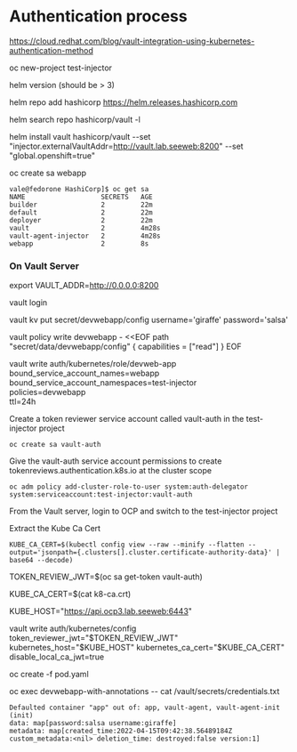 # Authentication process

https://cloud.redhat.com/blog/vault-integration-using-kubernetes-authentication-method



oc new-project test-injector

helm version (should be > 3)

helm repo add hashicorp https://helm.releases.hashicorp.com

helm search repo hashicorp/vault -l

helm install vault hashicorp/vault --set "injector.externalVaultAddr=http://vault.lab.seeweb:8200" --set "global.openshift=true"

oc create sa webapp

```
vale@fedorone HashiCorp]$ oc get sa
NAME                   SECRETS   AGE
builder                2         22m
default                2         22m
deployer               2         22m
vault                  2         4m28s
vault-agent-injector   2         4m28s
webapp                 2         8s
```
### On Vault Server

export VAULT_ADDR=http://0.0.0.0:8200

vault login

vault kv put secret/devwebapp/config username='giraffe' password='salsa'

vault policy write devwebapp - <<EOF
path "secret/data/devwebapp/config" {
  capabilities = ["read"]
}
EOF

vault write auth/kubernetes/role/devweb-app \
        bound_service_account_names=webapp \
        bound_service_account_namespaces=test-injector \
        policies=devwebapp \
        ttl=24h



Create a token reviewer service account called vault-auth in the test-injector project

```oc create sa vault-auth```

Give the vault-auth service account permissions to create tokenreviews.authentication.k8s.io at the cluster scope

```oc adm policy add-cluster-role-to-user system:auth-delegator system:serviceaccount:test-injector:vault-auth```




From the Vault server, login to OCP and switch to the test-injector project

Extract the Kube Ca Cert

```KUBE_CA_CERT=$(kubectl config view --raw --minify --flatten --output='jsonpath={.clusters[].cluster.certificate-authority-data}' | base64 --decode)```


TOKEN_REVIEW_JWT=$(oc sa get-token vault-auth)

KUBE_CA_CERT=$(cat k8-ca.crt)

KUBE_HOST="https://api.ocp3.lab.seeweb:6443"

vault write auth/kubernetes/config token_reviewer_jwt="$TOKEN_REVIEW_JWT" kubernetes_host="$KUBE_HOST" kubernetes_ca_cert="$KUBE_CA_CERT" disable_local_ca_jwt=true

oc create -f pod.yaml

oc exec  devwebapp-with-annotations -- cat /vault/secrets/credentials.txt

```
Defaulted container "app" out of: app, vault-agent, vault-agent-init (init)
data: map[password:salsa username:giraffe]
metadata: map[created_time:2022-04-15T09:42:38.56489184Z custom_metadata:<nil> deletion_time: destroyed:false version:1]
```

